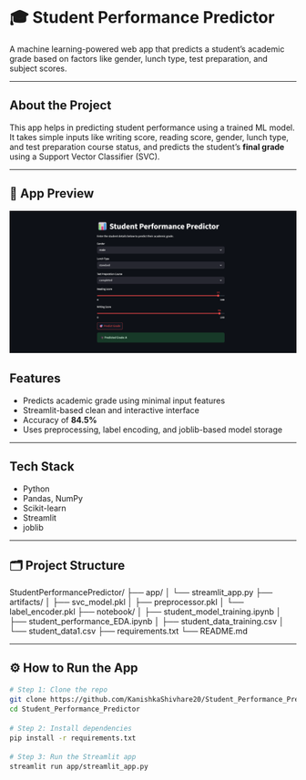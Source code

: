 # 🎓 Student Performance Predictor

A machine learning-powered web app that predicts a student’s academic grade based on factors like gender, lunch type, test preparation, and subject scores.

---

## About the Project

This app helps in predicting student performance using a trained ML model. It takes simple inputs like writing score, reading score, gender, lunch type, and test preparation course status, and predicts the student’s **final grade** using a Support Vector Classifier (SVC).

---
## 📸 App Preview

![Student Performance Predictor App](assets/streamlit_app_ss.png)

## Features

- Predicts academic grade using minimal input features
- Streamlit-based clean and interactive interface
- Accuracy of **84.5%**
- Uses preprocessing, label encoding, and joblib-based model storage

---

## Tech Stack

- Python
- Pandas, NumPy
- Scikit-learn
- Streamlit
- joblib

---

## 🗂️ Project Structure
StudentPerformancePredictor/
├── app/
│ └── streamlit_app.py
├── artifacts/
│ ├── svc_model.pkl
│ ├── preprocessor.pkl
│ └── label_encoder.pkl
├── notebook/
│ ├── student_model_training.ipynb
│ ├── student_performance_EDA.ipynb
│ ├── student_data_training.csv
│ └── student_data1.csv
├── requirements.txt
└── README.md


---

## ⚙️ How to Run the App

```bash
# Step 1: Clone the repo
git clone https://github.com/KanishkaShivhare20/Student_Performance_Predictor.git
cd Student_Performance_Predictor

# Step 2: Install dependencies
pip install -r requirements.txt

# Step 3: Run the Streamlit app
streamlit run app/streamlit_app.py



